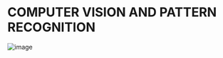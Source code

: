 # COMPUTER VISION AND PATTERN RECOGNITION
![image](https://user-images.githubusercontent.com/60177352/149737000-c415b56b-6361-4c46-a32f-1b92def4cae5.png)
